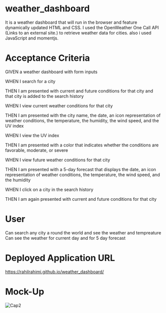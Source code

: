 # weather_dashboard
It is a weather dashboard that will run in the browser and feature dynamically updated HTML and CSS.
I used the OpenWeather One Call API (Links to an external site.) to retrieve weather data for cities. also i used JavaScript and momentjs.

# Acceptance Criteria
GIVEN a weather dashboard with form inputs

WHEN I search for a city

THEN I am presented with current and future conditions for that city and that city is added to the search history

WHEN I view current weather conditions for that city

THEN I am presented with the city name, the date, an icon representation of weather conditions, the temperature, the humidity, the wind speed, and the UV index

WHEN I view the UV index

THEN I am presented with a color that indicates whether the conditions are favorable, moderate, or severe

WHEN I view future weather conditions for that city

THEN I am presented with a 5-day forecast that displays the date, an icon representation of weather conditions, the temperature, the wind speed, and the humidity

WHEN I click on a city in the search history

THEN I am again presented with current and future conditions for that city

# User
Can search any city a round the world and see the weather and tempreature 
Can see the weather for current day and for 5 day forecast

# Deployed Application URL
https://rahilrahimi.github.io/weather_dashboard/
# Mock-Up
![Cap2](https://user-images.githubusercontent.com/87342751/135921547-540d4d44-15c6-4f06-9674-4f907c36c41c.png)



